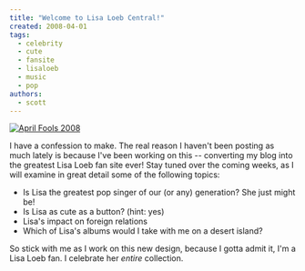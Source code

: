 ```yaml
---
title: "Welcome to Lisa Loeb Central!"
created: 2008-04-01
tags:
  - celebrity
  - cute
  - fansite
  - lisaloeb
  - music
  - pop
authors:
  - scott
---
```


[![April Fools 2008](/images/2384707309_2178f45b85.jpg)](http://www.flickr.com/photos/spaceninja/2384707309/)

I have a confession to make. The real reason I haven't been posting as much lately is because I've been working on this -- converting my blog into the greatest Lisa Loeb fan site ever! Stay tuned over the coming weeks, as I will examine in great detail some of the following topics:

- Is Lisa the greatest pop singer of our (or any) generation? She just might be!
- Is Lisa as cute as a button? (hint: yes)
- Lisa's impact on foreign relations
- Which of Lisa's albums would I take with me on a desert island?

So stick with me as I work on this new design, because I gotta admit it, I'm a Lisa Loeb fan. I celebrate her _entire_ collection.
